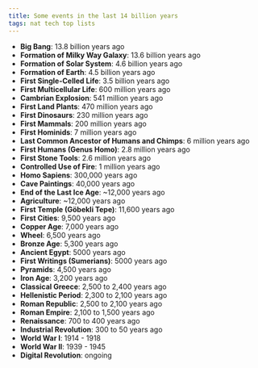 ```yaml
---
title: Some events in the last 14 billion years  
tags: nat tech top lists
--- 
```


- **Big Bang**: 13.8 billion years ago
- **Formation of Milky Way Galaxy**: 13.6 billion years ago
- **Formation of Solar System**: 4.6 billion years ago
- **Formation of Earth**: 4.5 billion years ago
- **First Single-Celled Life**: 3.5 billion years ago
- **First Multicellular Life**: 600 million years ago
- **Cambrian Explosion**: 541 million years ago
- **First Land Plants**: 470 million years ago
- **First Dinosaurs**: 230 million years ago
- **First Mammals**: 200 million years ago
- **First Hominids**: 7 million years ago
- **Last Common Ancestor of Humans and Chimps**: 6 million years ago
- **First Humans (Genus Homo)**: 2.8 million years ago
- **First Stone Tools**: 2.6 million years ago
- **Controlled Use of Fire**: 1 million years ago
- **Homo Sapiens**: 300,000 years ago
- **Cave Paintings**: 40,000 years ago
- **End of the Last Ice Age**: ~12,000 years ago
- **Agriculture**: ~12,000 years ago
- **First Temple (Göbekli Tepe)**: 11,600 years ago
- **First Cities**: 9,500 years ago
- **Copper Age**: 7,000 years ago
- **Wheel**: 6,500 years ago
- **Bronze Age**: 5,300 years ago
- **Ancient Egypt**: 5000 years ago
- **First Writings (Sumerians)**: 5000 years ago
- **Pyramids**: 4,500 years ago
- **Iron Age**: 3,200 years ago
- **Classical Greece**: 2,500 to 2,400 years ago
- **Hellenistic Period**: 2,300 to 2,100 years ago
- **Roman Republic**: 2,500 to 2,100 years ago
- **Roman Empire**: 2,100 to 1,500 years ago
- **Renaissance**: 700 to 400 years ago
- **Industrial Revolution**: 300 to 50 years ago
- **World War I**: 1914 - 1918 
- **World War II**: 1939 - 1945
- **Digital Revolution**: ongoing 
